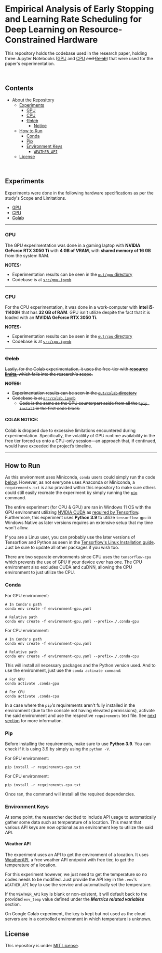 # Empirical Analysis of Early Stopping and Learning Rate Scheduling for Deep Learning on Resource-Constrained Hardware

This repository holds the codebase used in the research paper, holding three Jupyter Notebooks ([GPU](./src/gpu.ipynb) and [CPU](./src/cpu.ipynb) ~~and [Colab](./src/colab.ipynb)~~) that were used for the paper's experimentation.

<br>

## Contents

- [About the Repository](#empirical-analysis-of-early-stopping-and-learning-rate-scheduling-for-deep-learning-on-resource-constrained-hardware)
  - [Experiments](#experiments)
    - [GPU](#gpu)
    - [CPU](#cpu)
    - ~~[Colab](#colab)~~
   	  - [Notice](#colab-notice)
  - [How to Run](#how-to-run)
    - [Conda](#conda)
    - [Pip](#pip)
    - [Environment Keys](#environment-keys)
      - [`WEATHER_API`](#weather-api)
  - [License](#license)

<br>

## Experiments

Experiments were done in the following hardware specifications as per the study's Scope and Limitations.

- [GPU](#gpu)
- [CPU](#cpu)
- ~~[Colab](#colab)~~

---

### GPU

The GPU experimentation was done in a gaming laptop with **NVIDIA GeForce RTX 3050 Ti** with **4 GB of VRAM**, with **shared memory of 16 GB** from the system RAM.

**NOTES:**

- Experimentation results can be seen in the [`out/gpu` directory](./out/gpu)
- Codebase is at [`src/gpu.ipynb`](./src/gpu.ipynb)

---

### CPU

For the CPU experimentation, it was done in a work-computer with **Intel i5-11400H** that has **32 GB of RAM**. GPU isn't utilize despite the fact that it is loaded with an **MVIDIA GeForce RTX 3050 Ti**.

**NOTES:**

- Experimentation results can be seen in the [`out/cpu` directory](./out/cpu)
- Codebase is at [`src/cpu.ipynb`](./src/cpu.ipynb)

---

### ~~Colab~~

~~Lastly, for the Colab experimentation, it uses the free-tier with [**resource limits**](https://research.google.com/colaboratory/faq.html#resource-limits), which falls into the research's scope.~~

~~**NOTES:**~~

- ~~Experimentation results can be seen in the [`out/colab` directory](./out/colab)~~
- ~~Codebase is at [`src/colab.ipynb`](./src/colab.ipynb)~~
  - ~~Code is the same as the GPU counterpart aside from all the `%pip install` in the first code block.~~

#### **COLAB NOTICE:**

Colab is dropped due to excessive limitations encountered during experimentation. Specifically, the volatility of GPU runtime availability in the free tier forced us onto a CPU-only session—an approach that, if continued, would have exceeded the project’s timeline.

---

## How to Run

As this environment uses Miniconda, `conda` users could simply run the code [below](#conda). However, as not everyone uses Anaconda or Miniconda, a `requirements.txt` is also provided within this repository to make sure others could still easily recreate the experiment by simply running the [`pip`](#pip) command.

The entire experiment (for CPU & GPU) are ran in Windows 11 OS with the GPU environment utilizing [NVIDIA CUDA](https://developer.nvidia.com/cuda-toolkit) as [required by Tensorflow](https://www.tensorflow.org/install/pip#windows-native). Furthermore, this experiment uses **Python 3.9** to utilize `tensorflow-gpu` in Windows Native as later versions requires an extensive setup that my time won't allow.

If you are a Linux user, you can probably use the later versions of Tensorflow and Python as seen in the [Tensorflow's Linux Installation guide](https://www.tensorflow.org/install/pip#linux). Just be sure to update all other packages if you wish too.

There are two separate environments since CPU uses the `tensorflow-cpu` which prevents the use of GPU if your device ever has one. The CPU environment also excludes CUDA and cuDNN, allowing the CPU environment to just utilize the CPU.

### Conda

For GPU environment:

```console
# In Conda's path
conda env create -f environment-gpu.yaml

# Relative path
conda env create -f environment-gpu.yaml --prefix=./.conda-gpu
```

For CPU environment:

```console
# In Conda's path
conda env create -f environment-cpu.yaml

# Relative path
conda env create -f environment-cpu.yaml --prefix=./.conda-cpu
```

This will install all necessary packages and the Python version used. And to use the environment, just use the `conda activate command`:

```console
# For GPU
conda activate .conda-gpu

# For CPU
conda activate .conda-cpu
```

In a case where the `pip`'s requirements aren't fully installed in the environment (due to the console not having elevated permissions), activate the said environment and use the respective `requirements` text file. See [next section](#pip) for more information.

### Pip

Before installing the requirements, make sure to use **Python 3.9**. You can check if it is using 3.9 by simply using the `python -V`.

For GPU environment:

```console
pip install -r requirements-gpu.txt
```

For CPU environment:

```console
pip install -r requirements-cpu.txt
```

Once ran, the command will install all the required dependencies.

### Environment Keys

At some point, the researcher decided to include API usage to automatically gather some data such as temperature of a location. This meant that various API keys are now optional as an environment key to utilize the said API.

#### Weather API

The experiment uses an API to get the environment of a location. It uses [WeatherAPI](https://www.weatherapi.com/), a free weather API endpoint with free tier, to get the temperature of a location.

For this experiment however, we just need to get the temperature so no codes needs to be modified. Just provide the API key in the `.env`'s `WEATHER_API` key to use the service and automatically set the temperature.

If the `WEATHER_API` key is blank or non-existent, it will default back to the provided `env_temp` value defined under the ***Mertrics related variables*** section.

On Google Colab experiment, the key is kept but not used as the cloud servers are in a controlled environment in which temperature is unknown.

## License

This repository is under [MIT License](./LICENSE).
